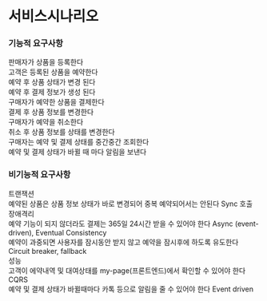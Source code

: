 서비스시나리오
============ 
### 기능적 요구사항 
판매자가 상품을 등록한다 </br>
고객은 등록된 상품을 예약한다 </br>
예약 후 상품 상태가 변경 된다 </br>
예약 후 결제 정보가 생성 된다 </br>
구매자가 예약한 상품을 결제한다 </br>
결제 후 상품 정보를 변경한다 </br>
구매자가 예약을 취소한다 </br>
취소 후 상품 정보를 상태를 변경한다 </br>
구매자는 예약 및 결제 상태를 중간중간 조회한다 </br>
예약 및 결제 상태가 바뀔 때 마다 알림을 보낸다 </br>

### 비기능적 요구사항 
트랜잭션 </br>
예약된 상품은 상품 정보 상태가 바로 변경되어 중복 예약되어서는 안된다 Sync 호출 </br>
장애격리 </br>
예약 기능이 되지 않더라도 결제는 365일 24시간 받을 수 있어야 한다 Async (event-driven), Eventual Consistency </br>
예약이 과중되면 사용자를 잠시동안 받지 않고 예약을 잠시후에 하도록 유도한다 Circuit breaker, fallback </br>
성능 </br>
고객이 에약내역 및 대여상태를 my-page(프론트엔드)에서 확인할 수 있어야 한다 CQRS </br>
예약 및 결제 상태가 바뀔때마다 카톡 등으로 알림을 줄 수 있어야 한다 Event driven </br>
